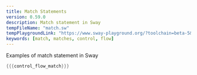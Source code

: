 ```yaml
---
title: Match Statements
version: 0.59.0
description: Match statement in Sway
tempFileName: "match.sw"
tempPlaygroundLink: "https://www.sway-playground.org/?toolchain=beta-5&transpile=false&gist=6fdb0a1a1d3a32a27e272c90bb15dae3"
keywords: [match, matches, control, flow]
---
```


Examples of match statement in Sway

```rust
{{{control_flow_match}}}
```
